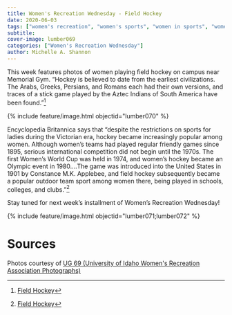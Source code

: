 ```yaml
---
title: Women's Recreation Wednesday - Field Hockey
date: 2020-06-03
tags: ["women's recreation", "women's sports", "women in sports", "women", "women athletes"]
subtitle: 
cover-image: lumber069
categories: ["Women's Recreation Wednesday"]
author: Michelle A. Shannon
---
```


This week features photos of women playing field hockey
on campus near Memorial Gym. “Hockey is believed to date from the earliest
civilizations. The Arabs, Greeks, Persians, and Romans each had their own
versions, and traces of a stick game played by the Aztec Indians of South
America have been found.”[^1]

{% include feature/image.html objectid="lumber070" %}

Encyclopedia Britannica says that “despite the restrictions on sports for
ladies during the Victorian era, hockey became increasingly popular among
women. Although women’s teams had played regular friendly games since 1895,
serious international competition did not begin until the 1970s. The first
Women’s World Cup was held in 1974, and women’s hockey became an Olympic event
in 1980….The game was introduced into the United States in 1901 by Constance
M.K. Applebee, and field hockey subsequently became a popular outdoor team
sport among women there, being played in schools, colleges, and clubs.”[^1]

Stay tuned for next week’s installment of Women’s
Recreation Wednesday!

{% include feature/image.html objectid="lumber071;lumber072" %}

# Sources

Photos courtesy of [UG 69 (University of Idaho Women's Recreation Association Photographs)](http://archiveswest.orbiscascade.org/ark:/80444/xv152953/op=fstyle.aspx?t=k&amp;q=)

[^1]: [Field Hockey](https://www.britannica.com/sports/field-hockey)
